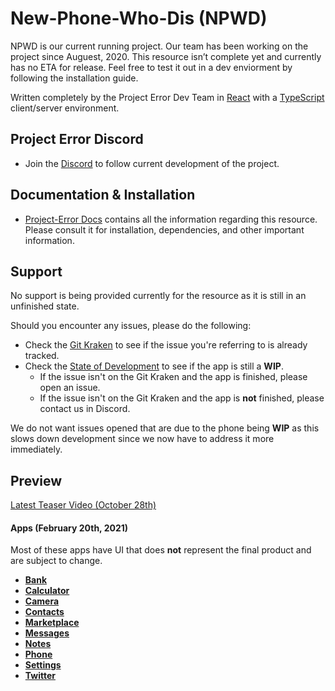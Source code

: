 # New-Phone-Who-Dis (NPWD)
NPWD is our current running project. Our team has been working on the project since Auguest, 2020. This resource isn’t complete yet and currently has no ETA for release. Feel free to test it out in a dev enviorment by following the installation guide.

Written completely by the Project Error Dev Team in [React](https://reactjs.org/) with a [TypeScript](https://www.typescriptlang.org/) client/server environment.

## Project Error Discord
- Join the [Discord](https://discord.gg/HYwBjTbAY5) to follow current development of the project.

## Documentation & Installation 
- [Project-Error Docs](https://docs.projecterror.dev/#/) contains all the information regarding this resource. Please consult it for installation, dependencies, and other important information.

## Support

No support is being provided currently for the resource as it is still in an unfinished state. 

Should you encounter any issues, please do the following:

- Check the [Git Kraken](https://app.gitkraken.com/glo/board/X9YZ_x_SVQEcMwpH) to see if the issue you're referring to is already tracked.
- Check the [State of Development](https://docs.projecterror.dev/#/npwd/state-of-dev?id=introduction) to see if the app is still a **WIP**.
   - If the issue isn't on the Git Kraken and the app is finished, please open an issue.
   - If the issue isn't on the Git Kraken and the app is **not** finished, please contact us in Discord.

We do not want issues opened that are due to the phone being **WIP** as this slows down development since we now have to address it more immediately.

## Preview

[Latest Teaser Video (October 28th)](https://streamable.com/f1ri9r)

#### Apps (February 20th, 2021)
Most of these apps have UI that does **not** represent the final product and are subject to change.
- [**Bank**](https://i.imgur.com/P5Dg0Mj.png)
- [**Calculator**](https://i.imgur.com/96e3bFF.png)
- [**Camera**](https://i.imgur.com/1aGEV28.png)
- [**Contacts**](https://i.imgur.com/3Qc1eJB.png)
- [**Marketplace**](https://i.imgur.com/8hPm6tU.png)
- [**Messages**](https://i.imgur.com/UYHoVvy.png)
- [**Notes**](https://i.imgur.com/m0ktIyj.png)
- [**Phone**](https://i.imgur.com/zuxERmR.png)
- [**Settings**](https://i.imgur.com/0ggMdij.png)
- [**Twitter**](https://i.imgur.com/WfjOl1t.png)
